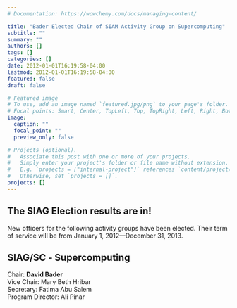 ```yaml
---
# Documentation: https://wowchemy.com/docs/managing-content/

title: "Bader Elected Chair of SIAM Activity Group on Supercomputing"
subtitle: ""
summary: ""
authors: []
tags: []
categories: []
date: 2012-01-01T16:19:58-04:00
lastmod: 2012-01-01T16:19:58-04:00
featured: false
draft: false

# Featured image
# To use, add an image named `featured.jpg/png` to your page's folder.
# Focal points: Smart, Center, TopLeft, Top, TopRight, Left, Right, BottomLeft, Bottom, BottomRight.
image:
  caption: ""
  focal_point: ""
  preview_only: false

# Projects (optional).
#   Associate this post with one or more of your projects.
#   Simply enter your project's folder or file name without extension.
#   E.g. `projects = ["internal-project"]` references `content/project/deep-learning/index.md`.
#   Otherwise, set `projects = []`.
projects: []
---
```


## The SIAG Election results are in! ##

New officers for the following activity groups have been elected. Their term of service will be from January 1, 2012—December 31, 2013.

## SIAG/SC ‐ Supercomputing ##

Chair: **David Bader**  
Vice Chair: Mary Beth Hribar  
Secretary: Fatima Abu Salem  
Program Director: Ali Pinar